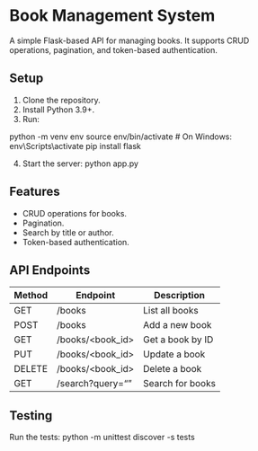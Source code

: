 # Book Management System

A simple Flask-based API for managing books. It supports CRUD operations, pagination, and token-based authentication.

## Setup

1. Clone the repository.
2. Install Python 3.9+.
3. Run:

python -m venv env source env/bin/activate # On Windows: env\Scripts\activate pip install flask

4. Start the server:
python app.py




## Features

- CRUD operations for books.
- Pagination.
- Search by title or author.
- Token-based authentication.

## API Endpoints

| Method | Endpoint            | Description         |
|--------|---------------------|---------------------|
| GET    | /books              | List all books      |
| POST   | /books              | Add a new book      |
| GET    | /books/<book_id>    | Get a book by ID    |
| PUT    | /books/<book_id>    | Update a book       |
| DELETE | /books/<book_id>    | Delete a book       |
| GET    | /search?query=<q>   | Search for books    |

## Testing

Run the tests:
python -m unittest discover -s tests 
